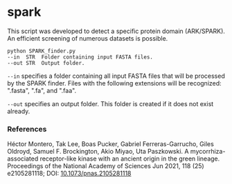 # spark

This script was developed to detect a specific protein domain (ARK/SPARK). An efficient screening of numerous datasets is possible.


```
python SPARK_finder.py
--in  STR  Folder containing input FASTA files.
--out STR  Output folder.
```

`--in` specifies a folder containing all input FASTA files that will be processed by the SPARK finder. Files with the following extensions will be recognized: ".fasta", ".fa", and ".faa".

`--out` specifies an output folder. This folder is created if it does not exist already.


### References
Héctor Montero, Tak Lee, Boas Pucker, Gabriel Ferreras-Garrucho, Giles Oldroyd, Samuel F. Brockington, Akio Miyao, Uta Paszkowski. A mycorrhiza-associated receptor-like kinase with an ancient origin in the green lineage. Proceedings of the National Academy of Sciences Jun 2021, 118 (25) e2105281118; DOI: [10.1073/pnas.2105281118](https://doi.org/10.1073/pnas.2105281118)
